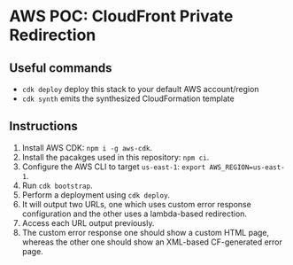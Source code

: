# AWS POC: CloudFront Private Redirection

## Useful commands
 * `cdk deploy`      deploy this stack to your default AWS account/region
 * `cdk synth`       emits the synthesized CloudFormation template

## Instructions

1. Install AWS CDK: `npm i -g aws-cdk`.
2. Install the pacakges used in this repository: `npm ci`. 
3. Configure the AWS CLI to target `us-east-1`: `export AWS_REGION=us-east-1`.
4. Run `cdk bootstrap`.
5. Perform a deployment using `cdk deploy`. 
6. It will output two URLs, one which uses custom error response configuration and the other uses a lambda-based redirection.
7. Access each URL output previously. 
8. The custom error response one should show a custom HTML page, whereas the other one should show an XML-based CF-generated error page.

